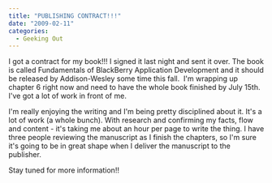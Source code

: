 ```yaml
---
title: "PUBLISHING CONTRACT!!!"
date: "2009-02-11"
categories: 
  - Geeking Out
---
```


I got a contract for my book!!! I signed it last night and sent it over. The book is called Fundamentals of BlackBerry Application Development and it should be released by Addison-Wesley some time this fall.  I'm wrapping up chapter 6 right now and need to have the whole book finished by July 15th. I've got a lot of work in front of me.

I'm really enjoying the writing and I'm being pretty disciplined about it. It's a lot of work (a whole bunch). With research and confirming my facts, flow and content - it's taking me about an hour per page to write the thing. I have three people reviewing the manuscript as I finish the chapters, so I'm sure it's going to be in great shape when I deliver the manuscript to the publisher.

Stay tuned for more information!!
